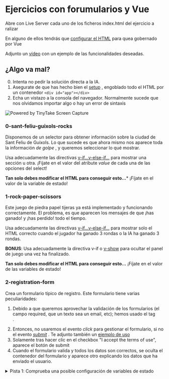 # Ejercicios con forumularios y Vue


Abre con Live Server cada uno de los ficheros index.html del ejercicio a ralizar

En alguno de ellos tendrás que [configurar el HTML](https://vuejs.org/guide/quick-start.html#using-the-global-build) para quea gobernado por Vue 

Adjunto un [vídeo](https://oscarm.tinytake.com/df/1793149/thumbnail?type=attachments&version_no=0&file_version_no=0&thumbnail_size=preview) con un ejemplo de las funcionalidades deseadas.


## ¿Algo va mal?


0. Intenta no pedir la solución directa a la IA.
1. Asegurate de que has hecho bien el [setup]((https://vuejs.org/guide/quick-start.html#using-the-global-build)) , engoblado todo el HTML por un contenedor `<div id="app"></div>` 
2. Echa un vistazo a la consola del navegador. Normalmente sucede que nos olvidamos importar algo o hay un error de sintaxis
<img src="https://oscarm.tinytake.com/media/17910d3?filename=1753086794204_TinyTake21-07-2025-10-33-00_638886835924646084.png&sub_type=thumbnail_preview&type=attachment&width=615&height=486" title="Powered by TinyTake Screen Capture"/>

### 0-sant-feliu-guixols-rocks

Disponemos de un selector para obtener información sobre la ciudad de Sant Feliu de Guíxols. Lo que sucede es que ahora mismo nos aparece toda la información _de golpe_ , y queremos seleccionar lo qué mostrar.

Usa adecuadamente las directivas [v-if...v-else-if...](https://vuejs.org/guide/essentials/conditional#v-if) para mostrar una sección u otra. ¡Fíjate en el valor del atribute _value_ de cada una de las opciones del select!

**Tan solo debes modificar el HTML para conseguir esto...*** ¡Fíjate en el valor de la variable de estado!


### 1-rock-paper-scissors

Este juego de piedra papel tijeras ya está implementado y funcionando correctamente.
El problema, es que aparecen los mensajes de que ¡has ganado! y ¡has perdido! todo el tiempo.

Usa adecuadamente las directivas [v-if...v-else-if...](https://vuejs.org/guide/essentials/conditional#v-if) para mostrar solo el HTML correcto cuando el jugador ha ganado 3 rondas o la IA ha ganado 3 rondas.

**BONUS**: Usa adecuadamente la directiva v-if o [v-show](https://vuejs.org/guide/essentials/conditional#v-show) para ocultar el panel de juego una vez ha finalizado.

**Tan solo debes modificar el HTML para conseguir esto...** ¡Fíjate en el valor de las variables de estado!

### 2-registration-form

Crea un formulario típico de registro. Este formulario tiene varias peculiaridades:

1. Debido a que queremos aprovechar la validación de los formularios (el campo required, que un texto sea un email, etc); hemos usado el tag <form>. 
2. Entonces, no usaremos el evento _click_ para gestionar el formulario, si no el evento [_submit_](https://vuejs.org/guide/essentials/event-handling.html#event-modifiers) . Te adjunto también un [ejemplo de uso](https://stackblitz.com/edit/stackblitz-starters-k9es6it5?file=index.html)
3. Solamente tras hacer clic en el checkbox "I accept the terms of use", aparece el botón de submit
4. Cuando el formulario valida y todos los datos son correctos, se oculta el contenedor del formulario y aparece otro explicando los datos que ha enviado el usuario.


<details>
  <summary>Pista 1: Comprueba una posible configuración de variables de estado</summary>
  <pre>
    const name = ref('') // nombre
    const age = ref('') // edad
    const email = ref('') // email
    const accepted = ref(false) // el checkbox de aceptar las condiciones
    const submitted = ref(false) // si ya ha enviado el formulario o no
  </pre>
</details>



